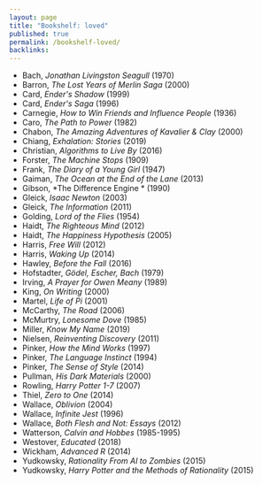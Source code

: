 ```yaml
---
layout: page
title: "Bookshelf: loved"
published: true
permalink: /bookshelf-loved/
backlinks: 
---
```


* Bach, *Jonathan Livingston Seagull* (1970)
* Barron, *The Lost Years of Merlin Saga* (2000)
* Card, *Ender's Shadow* (1999)
* Card, *Ender's Saga* (1996)
* Carnegie, *How to Win Friends and Influence People* (1936)
* Caro, *The Path to Power* (1982)
* Chabon, *The Amazing Adventures of Kavalier & Clay* (2000)
* Chiang, *Exhalation: Stories* (2019)
* Christian, *Algorithms to Live By* (2016)
* Forster, *The Machine Stops* (1909)
* Frank, *The Diary of a Young Girl* (1947)
* Gaiman, *The Ocean at the End of the Lane* (2013)
* Gibson, *The Difference Engine * (1990)
* Gleick, *Isaac Newton* (2003)
* Gleick, *The Information* (2011)
* Golding, *Lord of the Flies* (1954)
* Haidt, *The Righteous Mind* (2012)
* Haidt, *The Happiness Hypothesis* (2005)
* Harris, *Free Will* (2012)
* Harris, *Waking Up* (2014)
* Hawley, *Before the Fall* (2016)
* Hofstadter, *Gödel, Escher, Bach* (1979)
* Irving, *A Prayer for Owen Meany* (1989)
* King, *On Writing* (2000)
* Martel, *Life of Pi* (2001)
* McCarthy, *The Road* (2006)
* McMurtry, *Lonesome Dove* (1985)
* Miller, *Know My Name* (2019)
* Nielsen, *Reinventing Discovery* (2011)
* Pinker, *How the Mind Works* (1997)
* Pinker, *The Language Instinct* (1994)
* Pinker, *The Sense of Style* (2014)
* Pullman, *His Dark Materials* (2000)
* Rowling, *Harry Potter 1-7* (2007)
* Thiel, *Zero to One* (2014)
* Wallace, *Oblivion* (2004)
* Wallace, *Infinite Jest* (1996)
* Wallace, *Both Flesh and Not: Essays* (2012)
* Watterson, *Calvin and Hobbes* (1985-1995)
* Westover, *Educated* (2018)
* Wickham, *Advanced R* (2014)
* Yudkowsky, *Rationality From AI to Zombies* (2015)
* Yudkowsky, *Harry Potter and the Methods of Rationality* (2015)

